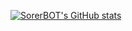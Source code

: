 [![SorerBOT's GitHub stats](https://github-readme-stats.vercel.app/api?username=SorerBOT&theme=RADICAL)](https://github.com/anuraghazra/github-readme-stats)
